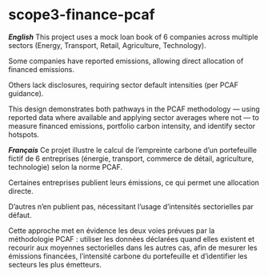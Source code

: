# scope3-finance-pcaf

***English***
This project uses a mock loan book of 6 companies across multiple sectors (Energy, Transport, Retail, Agriculture, Technology).

Some companies have reported emissions, allowing direct allocation of financed emissions.

Others lack disclosures, requiring sector default intensities (per PCAF guidance).

This design demonstrates both pathways in the PCAF methodology — using reported data where available and applying sector averages where not — to measure financed emissions, portfolio carbon intensity, and identify sector hotspots.

***Français***
Ce projet illustre le calcul de l’empreinte carbone d’un portefeuille fictif de 6 entreprises (énergie, transport, commerce de détail, agriculture, technologie) selon la norme PCAF.

Certaines entreprises publient leurs émissions, ce qui permet une allocation directe.

D’autres n’en publient pas, nécessitant l’usage d’intensités sectorielles par défaut.

Cette approche met en évidence les deux voies prévues par la méthodologie PCAF : utiliser les données déclarées quand elles existent et recourir aux moyennes sectorielles dans les autres cas, afin de mesurer les émissions financées, l’intensité carbone du portefeuille et d’identifier les secteurs les plus émetteurs.
